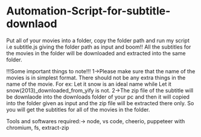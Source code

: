 # Automation-Script-for-subtitle-downlaod
Put all of your movies into a folder, copy the folder path and run my script i.e subtitle.js giving the folder path as input and boom!! All the subtitles for the movies in the folder will be downloaded and extracted into the same folder.

!!!Some important things to note!!!
1->Please make sure that the name of the movies is in simplest format. There should not be any extra things in the name of the movie.
    For ex: Let it snow is an ideal name while Let it snow(2013)_downloaded_from_yify is not.
2->The zip file of the subtitle will be downlaode into the downloads folder of your pc and then it will copied into the folder given as input and the zip file will be extracted there only. So you will get the subtitles for all of the movies in the folder.


Tools and softwares required:->
node, 
vs code, 
cheerio, 
puppeteer with chromium, 
fs, 
extract-zip
